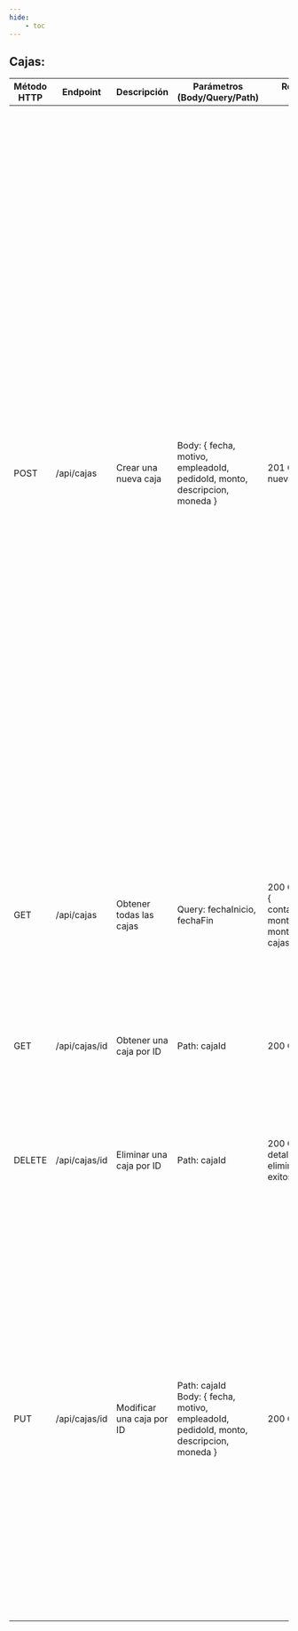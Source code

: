```yaml
---
hide:
    - toc
---
```

## Cajas:

| Método HTTP | Endpoint      | Descripción               | Parámetros (Body/Query/Path)                                                               | Respuesta Exitosa                                                    | Respuesta de Error                                                                                                                                                                                                                                                                                                                                                                                                                                                                                                                                                                                                                                                                                                                                                                                                                                                                                                     | Token de Login |
| ----------- | ------------- | ------------------------- | ------------------------------------------------------------------------------------------ | -------------------------------------------------------------------- | ---------------------------------------------------------------------------------------------------------------------------------------------------------------------------------------------------------------------------------------------------------------------------------------------------------------------------------------------------------------------------------------------------------------------------------------------------------------------------------------------------------------------------------------------------------------------------------------------------------------------------------------------------------------------------------------------------------------------------------------------------------------------------------------------------------------------------------------------------------------------------------------------------------------------- | -------------- |
| POST        | /api/cajas    | Crear una nueva caja      | Body: { fecha, motivo, empleadoId, pedidoId, monto, descripcion, moneda }                  | 201 Created: { nuevaCaja }                                           | 400 Bad Request: { error: 'La fecha es obligatoria y debe ser válida' } <br>400 Bad Request: { error: 'Monto es obligatorio' } <br>400 Bad Request: { error: 'Motivo inválido, debe ser: ('vale', 'gasto','ingreso', 'ingreso pedido', 'ingreso cochera', 'extraccion')' } <br>400 Bad Request: { error: 'Moneda inválida, debe ser: ('dolar' o 'peso')' } <br>400 Bad Request: { error: 'Monto inválido, este tipo de motivo debe tener monto positivo' } <br>400 Bad Request: { error: 'Monto inválido, este tipo de motivo debe tener monto negativo' } <br>400 Bad Request: { error: 'Debe agregar un empleado para el vale' } <br>400 Bad Request: { error: 'Debe agregar un pedido para el ingreso de tipo pedido' } <br>404 Not Found: { error: 'Empleado no existe' } <br>404 Not Found: { error: 'Pedido no existe' } <br>400 Bad Request: { error: 'Pedido ya tiene una entrada de dinero', cajasConPedido } | Requerido      |
| GET         | /api/cajas    | Obtener todas las cajas   | Query: fechaInicio, fechaFin                                                               | 200 OK: { datos: { contadorMotivos, montoPeso, montoDolar }, cajas } | 400 Bad Request: { error: 'Debe ingresar fecha de inicio y fecha de fin' } <br>500 Internal Server Error: { error: 'Error al obtener los datos de la caja', detalle: errorsSequelize }                                                                                                                                                                                                                                                                                                                                                                                                                                                                                                                                                                                                                                                                                                                                 | Requerido      |
| GET         | /api/cajas/id | Obtener una caja por ID   | Path: cajaId                                                                               | 200 OK: { caja }                                                     | 404 Not Found: { error: 'Caja no encontrada' } <br>500 Internal Server Error: { error: 'Error al obtener la caja', detalle: errorsSequelize }                                                                                                                                                                                                                                                                                                                                                                                                                                                                                                                                                                                                                                                                                                                                                                          | Requerido      |
| DELETE      | /api/cajas/id | Eliminar una caja por ID  | Path: cajaId                                                                               | 200 OK: { detalle: 'Caja eliminada exitosamente' }                   | 404 Not Found: { error: 'Caja no encontrada' } <br>500 Internal Server Error: { error: 'Error al eliminar la caja', detalle: errorsSequelize }                                                                                                                                                                                                                                                                                                                                                                                                                                                                                                                                                                                                                                                                                                                                                                         | Requerido      |
| PUT         | /api/cajas/id | Modificar una caja por ID | Path: cajaId <br>Body: { fecha, motivo, empleadoId, pedidoId, monto, descripcion, moneda } | 200 OK: { caja }                                                     | 400 Bad Request: { error: 'La fecha debe ser válida' } <br>400 Bad Request: { error: "Motivo inválido, debe ser: ('vale', 'gasto', 'ingreso', 'ingreso pedido', 'ingreso cochera', 'extraccion')" } <br>400 Bad Request: { error: "Moneda inválida, debe ser: ('dolar' o 'peso')" } <br>404 Not Found: { error: 'Empleado no existe' } <br>404 Not Found: { error: 'Pedido no existe' } <br>500 Internal Server Error: { error: 'Error al modificar la caja', detalle: errorsSequelize }                                                                                                                                                                                                                                                                                                                                                                                                                               | Requerido      |
